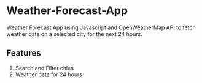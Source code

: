 # Weather-Forecast-App
Weather Forecast App using Javascript and OpenWeatherMap API to fetch weather data on a selected city for the next 24 hours.

## Features
1. Search and Filter cities
2. Weather data for 24 hours
